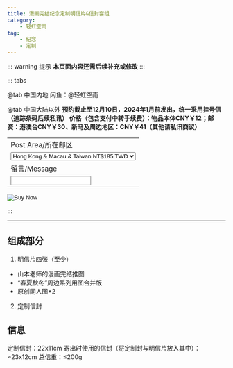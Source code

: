 ```yaml
---
title: 漫画完结纪念定制明信片&信封套组
category: 
    - 轻虹空雨
tag:
    - 纪念
    - 定制
---
```

::: warning 提示
**本页面内容还需后续补充或修改**
:::

::: tabs

@tab 中国内地
闲鱼：@轻虹空雨

@tab 中国大陆以外
**预约截止至12月10日，2024年1月前发出，统一采用挂号信（追踪条码后续私讯）
价格（包含支付中转手续费）：物品本体CNY￥12；邮资：港澳台CNY￥30、新马及周边地区：CNY￥41（其他请私讯商议）**

<form action="https://www.paypal.com/cgi-bin/webscr" method="post" target="_top">
  <input type="hidden" name="cmd" value="_s-xclick" />
  <input type="hidden" name="hosted_button_id" value="B37ZK4KARVMMA" />
  <table>
    <tr>
      <td>
        <input type="hidden" name="on0" value="Post Area/所在邮区"/>
        Post Area/所在邮区
      </td>
    </tr>
    <tr>
      <td>
        <select name="os0">
          <option value="Hong Kong &amp; Macau &amp; Taiwan">
            Hong Kong &amp; Macau &amp; Taiwan NT$185 TWD
          </option>
          <option value="South-East Asia">
            South-East Asia NT$233 TWD
          </option>
          <option value="Other">
            Other NT$265 TWD
          </option>
        </select>
      </td>
    </tr>
    <tr>
      <td>
        <input type="hidden" name="on1" value="留言/Message"/>
        留言/Message
      </td>
    </tr>
    <tr>
      <td>
        <input type="text" name="os1" maxLength="200" />
      </td>
    </tr>
  </table>
  <input type="hidden" name="currency_code" value="TWD" />
  <input type="image" src="https://www.paypalobjects.com/en_US/i/btn/btn_buynowCC_LG.gif" border="0" name="submit" title="PayPal - The safer, easier way to pay online!" alt="Buy Now" />
</form>
:::

---
## 组成部分
 1. 明信片四张（至少）
   - 山本老师的漫画完结推图
   - “春夏秋冬”周边系列用图合并版
   - 原创同人图*2
 2. 定制信封

## 信息
定制信封：22x11cm
寄出时使用的信封（将定制封与明信片放入其中）：≈23x12cm
总信重：≤200g
